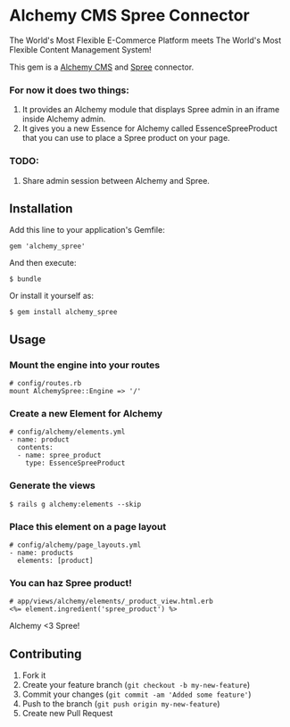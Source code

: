 # Alchemy CMS Spree Connector

The World's Most Flexible E-Commerce Platform meets The World's Most Flexible Content Management System!

This gem is a [Alchemy CMS](https://github.com/magiclabs/alchemy_cms) and [Spree](https://github.com/spree/spree) connector.

### For now it does two things:

1. It provides an Alchemy module that displays Spree admin in an iframe inside Alchemy admin.
2. It gives you a new Essence for Alchemy called EssenceSpreeProduct that you can use to place a Spree product on your page.

### TODO:

1. Share admin session between Alchemy and Spree.

## Installation

Add this line to your application's Gemfile:

    gem 'alchemy_spree'

And then execute:

    $ bundle

Or install it yourself as:

    $ gem install alchemy_spree

## Usage

### Mount the engine into your routes

	# config/routes.rb
	mount AlchemySpree::Engine => '/'

### Create a new Element for Alchemy

	# config/alchemy/elements.yml
	- name: product
	  contents:
	  - name: spree_product
	    type: EssenceSpreeProduct

### Generate the views

	$ rails g alchemy:elements --skip

### Place this element on a page layout

	# config/alchemy/page_layouts.yml
	- name: products
	  elements: [product]

### You can haz Spree product!

	# app/views/alchemy/elements/_product_view.html.erb
	<%= element.ingredient('spree_product') %>

Alchemy <3 Spree!

## Contributing

1. Fork it
2. Create your feature branch (`git checkout -b my-new-feature`)
3. Commit your changes (`git commit -am 'Added some feature'`)
4. Push to the branch (`git push origin my-new-feature`)
5. Create new Pull Request
